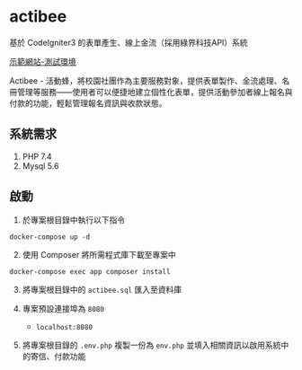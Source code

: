 # actibee
基於 CodeIgniter3 的表單產生、線上金流（採用綠界科技API）系統

[示範網站-測試環境](https://actibee.monken.tw/)

Actibee - 活動蜂，將校園社團作為主要服務對象，提供表單製作、金流處理、名冊管理等服務——使用者可以便捷地建立個性化表單，提供活動參加者線上報名與付款的功能，輕鬆管理報名資訊與收款狀態。

## 系統需求

1. PHP 7.4
2. Mysql 5.6

## 啟動

1. 於專案根目錄中執行以下指令
```
docker-compose up -d
```

2. 使用 Composer 將所需程式庫下載至專案中
```
docker-compose exec app composer install
```

3. 將專案根目錄中的 ``actibee.sql`` 匯入至資料庫

4. 專案預設連接埠為 `8080` 
    * `localhost:8080`

5. 將專案根目錄的 `.env.php` 複製一份為 `env.php` 並填入相關資訊以啟用系統中的寄信、付款功能